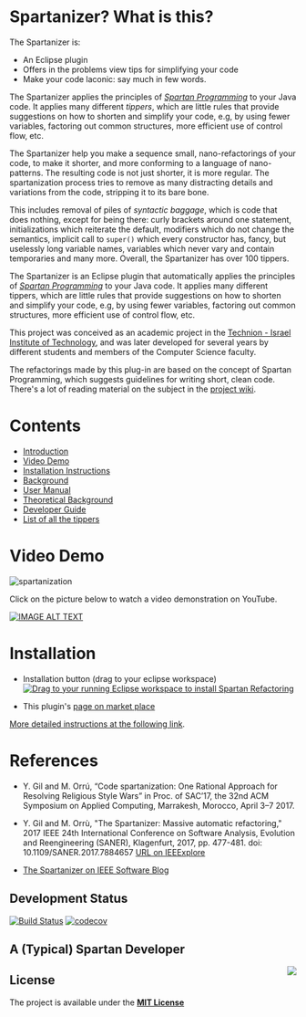 # <a name="introduction"></a>Spartanizer? What is this?

The Spartanizer is:
- An Eclipse plugin
- Offers in the problems view tips for simplifying your code 
- Make your code laconic: say much in few words.

<!-- <img style="float: right;" src="https://www.spartan.org.il/images/logo-header.png"/> -->

The Spartanizer applies the principles of *[Spartan Programming]* to your Java code. It applies many different _tippers_, which are little rules that provide suggestions on how to shorten and
simplify your code, e.g, by using fewer variables, factoring out common structures, more efficient use of control flow, etc. 

The Spartanizer help you make a sequence small, nano-refactorings of your code, to make it shorter, and more conforming to a language of nano-patterns. The resulting code is not just shorter, it is more regular. The spartanization process tries to remove as many distracting details and variations from the code, stripping it to its bare bone.

This includes removal of piles of _syntactic baggage_, which is code that does nothing, except for being there:  curly brackets around one statement, initializations which reiterate the default, modifiers which do not change the semantics, implicit call to `super()` which every constructor has, fancy, but uselessly long variable names, variables which never vary and contain temporaries and  many more. Overall, the Spartanizer has over 100 tippers.

The Spartanizer is an  Eclipse plugin that automatically applies the principles of *[Spartan Programming]* to your Java code. It applies many different tippers, which are little rules that provide suggestions on how to shorten and simplify your code, e.g, by using fewer variables, 
factoring out common structures, more efficient use of control flow, etc.

This project was conceived as an academic project in the [Technion - Israel
Institute of Technology], and was later developed for several years by
different students and members of the Computer Science faculty.

The refactorings made by this plug-in are based on the concept of Spartan
Programming, which suggests guidelines for writing short, clean code. There's a
lot of reading material on the subject in the [project wiki].

# Contents

* [Introduction](#introduction)
* [Video Demo](#video-demo)
* [Installation Instructions](#installation)
* [Background](https://github.com/SpartanRefactoring/Spartanizer/wiki/Background "Background")
* [User Manual](https://github.com/SpartanRefactoring/Spartanizer/wiki/User-Manual "User Manual")
* [Theoretical Background](https://github.com/SpartanRefactoring/Spartanizer/wiki/Theoretical-Background "Theoretical Background")
* [Developer Guide](https://github.com/SpartanRefactoring/Spartanizer/wiki/Developer-Guide "Developer Guide")
* [List of all the tippers](https://github.com/SpartanRefactoring/Spartanizer/wiki/List-of-Tippers "List of the Tippers")

# <a name="video-demo"></a>Video Demo

![spartanization](https://cloud.githubusercontent.com/assets/15183108/19212649/59d65e3e-8d5e-11e6-9940-ac7a070be7d6.gif)

Click on the picture below to watch a video demonstration on YouTube.

[![IMAGE ALT TEXT](https://img.youtube.com/vi/33npJI-MZ1I/0.jpg)](https://www.youtube.com/watch_popup?v=49M55azHHM0 "Spartanization Demo")

# <a name="installation"></a>Installation<a name="installation"></a>

- Installation button (drag to your eclipse workspace)
<a href="http://marketplace.eclipse.org/marketplace-client-intro?mpc_install=2617709" class="drag" title="Drag to your running Eclipse workspace to install Spartan Refactoring"><img class="img-responsive" src="https://marketplace.eclipse.org/sites/all/themes/solstice/public/images/marketplace/btn-install.png" alt="Drag to your running Eclipse workspace to install Spartan Refactoring" /></a>

- This plugin's <a href="https://www.google.co.il/url?sa=t&rct=j&q=&esrc=s&source=web&cd=1&ved=0ahUKEwj7p7iPwL7PAhUrI8AKHW87AVsQFggaMAA&url=https%3A%2F%2Fmarketplace.eclipse.org%2Fcontent%2Fspartan-refactoring-0&usg=AFQjCNFaOBCLW8-CKYYnfLFCjakdWM1qjA&sig2=Z1zbbkq96-iECkhmMf5Qcw&bvm=bv.134495766,d.ZGg">page on market place</href>

More detailed instructions at the following [link](https://github.com/SpartanRefactoring/Spartanizer/wiki/Installation-Instructions).

# References

- Y. Gil and M. Orrú, “Code spartanization: One Rational Approach for Resolving Religious Style Wars” in Proc. of SAC’17, the 32nd
ACM Symposium on Applied Computing, Marrakesh, Morocco, April 3–7 2017.

- Y. Gil and M. Orrù, "The Spartanizer: Massive automatic refactoring," 
2017 IEEE 24th International Conference on Software Analysis, Evolution and Reengineering (SANER), Klagenfurt, 2017, pp. 477-481. doi: 10.1109/SANER.2017.7884657
[URL on IEEExplore](http://ieeexplore.ieee.org/stamp/stamp.jsp?tp=&arnumber=7884657&isnumber=7884596)

- [The Spartanizer on IEEE Software Blog](http://blog.ieeesoftware.org/2017/03/the-spartanizer.html "IEEE Software Blog")

## Development Status

 [![Build Status](https://travis-ci.org/SpartanRefactoring/Spartanizer.svg?branch=master)](https://travis-ci.org/SpartanRefactoring/Spartanizer) [![codecov](https://codecov.io/gh/TechnionYP5777/SmartCity-ParkingManagement/branch/master/graph/badge.svg)](https://codecov.io/gh/SpartanRefactoring/Spartanizer)

<!-- ![spartan resized](https://cloud.githubusercontent.com/assets/15859817/23854098/7f02ba4e-07f8-11e7-8bd9-8ebe2ccbe9e8.png) -->

## A (Typical) Spartan Developer

<img style="float: right;" src="https://cloud.githubusercontent.com/assets/15859817/23854098/7f02ba4e-07f8-11e7-8bd9-8ebe2ccbe9e8.png">

## License
The project is available under the **[MIT License]**

[Release]: https://github.com/SpartanRefactoring/Spartanizer/releases/tag/2.6.3
[Spartan Programming]: http://blog.codinghorror.com/spartan-programming/
[project wiki]: https://github.com/SpartanRefactoring/spartan-refactoring/wiki/Spartan-Programming
[Technion - Israel Institute of Technology]: http://www.technion.ac.il/en/
[abstract syntax tree]: https://en.wikipedia.org/wiki/Abstract_syntax_tree
[ASTVisitor]: http://help.eclipse.org/mars/index.jsp?topic=%2Forg.eclipse.jdt.doc.isv%2Freference%2Fapi%2Forg%2Feclipse%2Fjdt%2Fcore%2Fdom%2FASTVisitor.html
[MIT License]: https://opensource.org/licenses/MIT


